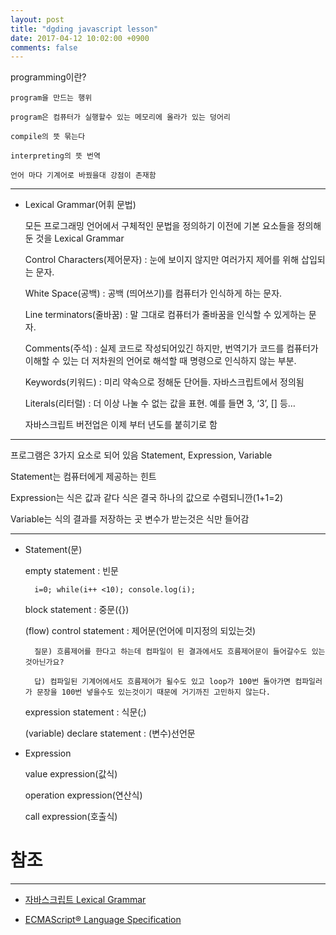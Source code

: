 ```yaml
---
layout: post
title: "dgding javascript lesson"
date: 2017-04-12 10:02:00 +0900
comments: false
---
```


programming이란?

	program을 만드는 행위 

	program은 컴퓨터가 실행할수 있는 메모리에 올라가 있는 덩어리

	compile의 뜻 묶는다 

	interpreting의 뜻 번역

	언어 마다 기계어로 바꿨을대 강점이 존재함


---------------------------------------------


* Lexical Grammar(어휘 문법)

	모든 프로그래밍 언어에서 구체적인 문법을 정의하기 이전에 기본 요소들을 정의해 둔 것을 Lexical Grammar
 
	Control Characters(제어문자) : 눈에 보이지 않지만 여러가지 제어를 위해 삽입되는 문자.

	White Space(공백) : 공백 (띄어쓰기)를 컴퓨터가 인식하게 하는 문자.

	Line terminators(줄바꿈) : 말 그대로 컴퓨터가 줄바꿈을 인식할 수 있게하는 문자.

	Comments(주석) : 실제 코드로 작성되어있긴 하지만, 번역기가 코드를 컴퓨터가 이해할 수 있는 더 저차원의 언어로 해석할 때 명령으로 인식하지 않는 부분.

	Keywords(키워드) : 미리 약속으로 정해둔 단어들. 자바스크립트에서 정의됨

	Literals(리터럴) : 더 이상 나눌 수 없는 값을 표현. 예를 들면 3, ‘3’, [] 등…

	자바스크립트 버전업은 이제 부터 년도를 붙히기로 함 

-----------------------------------------------


프로그램은 3가지 요소로 되어 있음 Statement, Expression, Variable


Statement는 컴퓨터에게 제공하는 힌트

Expression는 식은 값과 같다 식은 결국 하나의 값으로 수렴되니깐(1+1=2)

Variable는 식의 결과를 저장하는 곳 변수가 받는것은 식만 들어감

------------------------------------------------


* Statement(문)

	empty statement : 빈문

		i=0; while(i++ <10); console.log(i);

	block statement : 중문({})

	(flow) control statement : 제어문(언어에 미지정의 되있는것)

		질문) 흐름제어를 한다고 하는데 컴파일이 된 결과에서도 흐름제어문이 들어갈수도 있는것아닌가요?

		답) 컴파일된 기계어에서도 흐름제어가 될수도 있고 loop가 100번 돌아가면 컴파일러가 문장을 100번 넣을수도 있는것이기 때문에 거기까진 고민하지 않는다.

	expression statement : 식문(;)

	(variable) declare statement : (변수)선언문

* Expression

	value expression(값식)

	operation expression(연산식)

	call expression(호출식)
	
# 참조 
-----

* [자바스크립트 Lexical Grammar](https://developer.mozilla.org/en-US/docs/Web/JavaScript/Reference/Lexical_grammar)

* [ECMAScript® Language Specification](https://www.ecma-international.org/ecma-262/5.1/)


